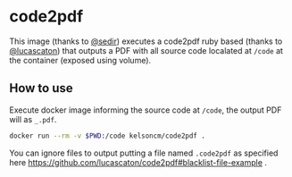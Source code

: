 # code2pdf

This image (thanks to [@sedir](https://github.com/sedir)) executes a code2pdf ruby based (thanks to [@lucascaton](https://github.com/lucascaton)) that outputs a PDF with all source code localated at `/code` at the container (exposed using volume).


## How to use

Execute docker image informing the source code at `/code`, the output PDF will as `_.pdf`.

```bash
docker run --rm -v $PWD:/code kelsoncm/code2pdf .
```

You can ignore files to output putting a file named `.code2pdf` as specified here https://github.com/lucascaton/code2pdf#blacklist-file-example .